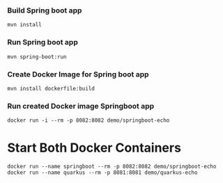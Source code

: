 
### Build Spring boot app
```
mvn install
```

### Run Spring boot app
```
mvn spring-boot:run
```

### Create Docker Image for Spring boot app
```
mvn install dockerfile:build 

```

### Run created Docker image Springboot app
```
docker run -i --rm -p 8082:8082 demo/springboot-echo
```

# Start Both Docker Containers
```
docker run --name springboot --rm -p 8082:8082 demo/springboot-echo
docker run --name quarkus --rm -p 8081:8081 demo/quarkus-echo
```